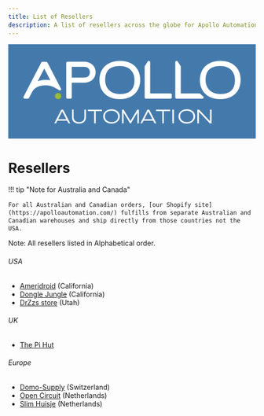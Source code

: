 ```yaml
---
title: List of Resellers
description: A list of resellers across the globe for Apollo Automation products!
---
```

![](assets/apollo-logo.png)

# Resellers

!!! tip "Note for Australia and Canada"

    For all Australian and Canadian orders, [our Shopify site](https://apolloautomation.com/) fulfills from separate Australian and Canadian warehouses and ship directly from those countries not the USA.

Note: All resellers listed in Alphabetical order.

###### USA

* [Ameridroid](https://ameridroid.com/search?q=apollo+automation) (California)
* [Dongle Jungle](https://www.donglejungle.com) (California)
* [DrZzs store](https://www.drzzs.com/product-category/sensors/) (Utah)

###### UK

* [The Pi Hut](https://thepihut.com/collections/apollo-automation)

###### Europe

* [Domo-Supply](https://www.domo-supply.com/en/brand/163-apollo-automation) (Switzerland)
* [Open Circuit](https://opencircuit.shop/brand/apollo-automation) (Netherlands)
* [Slim Huisje](https://slimhuisje.nl/collections/vendors?q=Apollo%20Automation) (Netherlands)